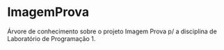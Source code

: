 # ImagemProva
Árvore de conhecimento sobre o projeto Imagem Prova p/ a disciplina de Laboratório de Programação 1.

